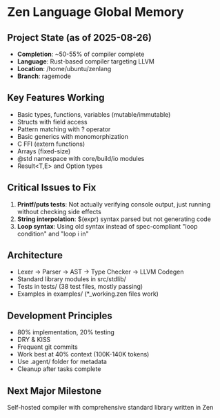 # Zen Language Global Memory

## Project State (as of 2025-08-26)
- **Completion**: ~50-55% of compiler complete
- **Language**: Rust-based compiler targeting LLVM
- **Location**: /home/ubuntu/zenlang
- **Branch**: ragemode

## Key Features Working
- Basic types, functions, variables (mutable/immutable)
- Structs with field access
- Pattern matching with ? operator
- Basic generics with monomorphization
- C FFI (extern functions)
- Arrays (fixed-size)
- @std namespace with core/build/io modules
- Result<T,E> and Option<T> types

## Critical Issues to Fix
1. **Printf/puts tests**: Not actually verifying console output, just running without checking side effects
2. **String interpolation**: $(expr) syntax parsed but not generating code
3. **Loop syntax**: Using old syntax instead of spec-compliant "loop condition" and "loop i in"

## Architecture
- Lexer -> Parser -> AST -> Type Checker -> LLVM Codegen
- Standard library modules in src/stdlib/
- Tests in tests/ (38 test files, mostly passing)
- Examples in examples/ (*_working.zen files work)

## Development Principles
- 80% implementation, 20% testing 
- DRY & KISS
- Frequent git commits
- Work best at 40% context (100K-140K tokens)
- Use .agent/ folder for metadata
- Cleanup after tasks complete

## Next Major Milestone
Self-hosted compiler with comprehensive standard library written in Zen